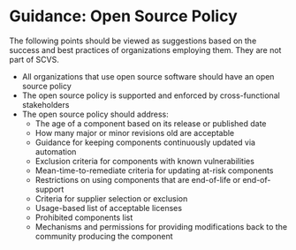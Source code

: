 # Guidance: Open Source Policy

The following points should be viewed as suggestions based on the success and best practices of organizations 
employing them. They are not part of SCVS.

- All organizations that use open source software should have an open source policy
- The open source policy is supported and enforced by cross-functional stakeholders
- The open source policy should address:
  - The age of a component based on its release or published date
  - How many major or minor revisions old are acceptable
  - Guidance for keeping components continuously updated via automation
  - Exclusion criteria for components with known vulnerabilities
  - Mean-time-to-remediate criteria for updating at-risk components
  - Restrictions on using components that are end-of-life or end-of-support
  - Criteria for supplier selection or exclusion
  - Usage-based list of acceptable licenses
  - Prohibited components list
  - Mechanisms and permissions for providing modifications back to the community producing the component

<div style="page-break-after: always; visibility: hidden">
\newpage
</div>
